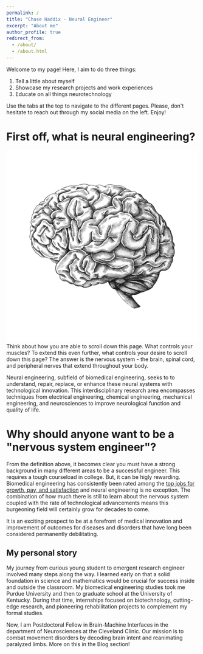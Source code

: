 ```yaml
---
permalink: /
title: "Chase Haddix - Neural Engineer"
excerpt: "About me"
author_profile: true
redirect_from: 
  - /about/
  - /about.html
---
```


Welcome to my page! Here, I aim to do three things:
1. Tell a little about myself
2. Showcase my research projects and work experiences
3. Educate on all things neurotechnology

Use the tabs at the top to navigate to the different pages. Please, don't hesitate to reach out through my social media on the left. Enjoy!

First off, what is neural engineering?
======
![First off, what is neural engineering?!](/images/HandDrawnBrain.jpg)
Think about how you are able to scroll down this page. What controls your muscles? To extend this even further, what controls your desire to scroll down this page? The answer is the nervous system - the brain, spinal cord, and peripheral nerves that extend throughout your body. 

Neural engineering, subfield of biomedical engineering, seeks to to understand, repair, replace, or enhance these neural systems with technological innovation. This interdisciplinary research area encompasses techniques from electrical engineering, chemical engineering, mechanical engineering, and neurosciences to improve neurological function and quality of life. 

Why should anyone want to be a "nervous system engineer"? 
======
From the definition above, it becomes clear you must have a strong background in many different areas to be a successful engineer. This requires a tough courseload in college. But, it can be higly rewarding. Biomedical engineering has consistently been rated among the [top jobs for growth, pay, and satisfaction](https://money.cnn.com/pf/best-jobs/2013/snapshots/1.html) and neural engineering is no exception. The combination of how much there is still to learn about the nervous system coupled with the rate of technological advancements means this burgeoning field will certainly grow for decades to come. 

It is an exciting prospect to be at a forefront of medical innovation and improvement of outcomes for diseases and disorders that have long been considered permanently debilitating. 

My personal story
------
My journey from curious young student to emergent research engineer involved many steps along the way. I learned early on that a solid foundation in science and mathematics would be crucial for success inside and outside the classroom. My biomedical engineering studies took me Purdue University and then to graduate school at the University of Kentucky. During that time, internships focused on biotechnology, cutting-edge research, and pioneering rehabilitation projects to complement my formal studies. 

Now, I am Postdoctoral Fellow in Brain-Machine Interfaces in the department of Neurosciences at the Cleveland Clinic. Our mission is to combat movement disorders by decoding brain intent and reanimating paralyzed limbs. More on this in the Blog section!

